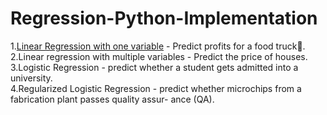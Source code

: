 # Regression-Python-Implementation

1.[Linear Regression with one variable](https://github.com/AasaiAlangaram/Regression-Python-Implementation/blob/master/Linear%20Regression%20Python%20.ipynb) - Predict profits for a food truck:cookie:. \
2.Linear regression with multiple variables - Predict the price of houses. \
3.Logistic Regression - predict whether a student gets admitted into a university. \
4.Regularized Logistic Regression - predict whether microchips from a fabrication plant passes quality assur-
ance (QA).

